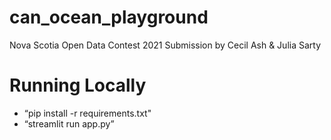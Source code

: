 # can_ocean_playground
Nova Scotia Open Data Contest 2021 Submission
by Cecil Ash & Julia Sarty

# Running Locally
- “pip install -r requirements.txt"
- “streamlit run app.py”
